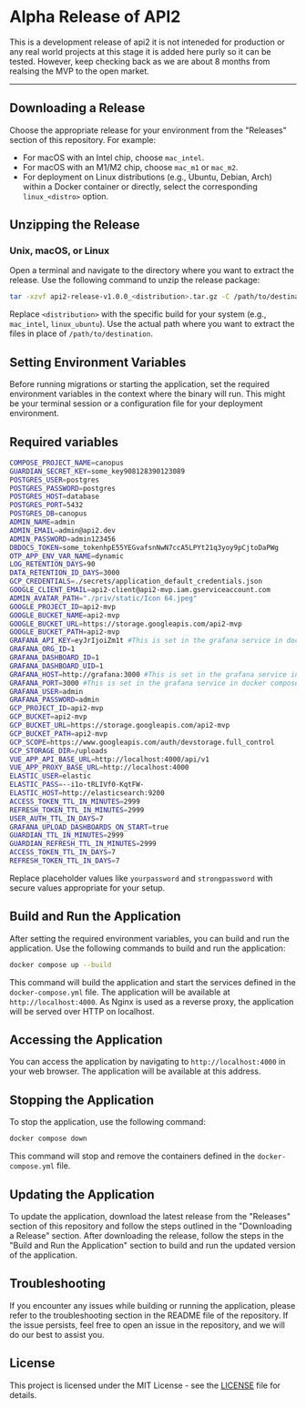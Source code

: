 # Alpha Release of API2 
This is a development release of api2 it is not inteneded for production or any real world projects at this stage it is added here purly so it can be tested. However, keep checking back as we are about 8 months from realsing the MVP to the open market. 

---
## Downloading a Release

Choose the appropriate release for your environment from the "Releases" section of this repository. For example:

- For macOS with an Intel chip, choose `mac_intel`.
- For macOS with an M1/M2 chip, choose `mac_m1` or `mac_m2`.
- For deployment on Linux distributions (e.g., Ubuntu, Debian, Arch) within a Docker container or directly, select the corresponding `linux_<distro>` option.

## Unzipping the Release

### Unix, macOS, or Linux

Open a terminal and navigate to the directory where you want to extract the release. Use the following command to unzip the release package:

```bash
tar -xzvf api2-release-v1.0.0_<distribution>.tar.gz -C /path/to/destination
```

Replace `<distribution>` with the specific build for your system (e.g., `mac_intel`, `linux_ubuntu`). Use the actual path where you want to extract the files in place of `/path/to/destination`.

## Setting Environment Variables

Before running migrations or starting the application, set the required environment variables in the context where the binary will run. This might be your terminal session or a configuration file for your deployment environment.

## Required variables
```bash
COMPOSE_PROJECT_NAME=canopus
GUARDIAN_SECRET_KEY=some_key908128390123089
POSTGRES_USER=postgres
POSTGRES_PASSWORD=postgres
POSTGRES_HOST=database
POSTGRES_PORT=5432
POSTGRES_DB=canopus
ADMIN_NAME=admin
ADMIN_EMAIL=admin@api2.dev
ADMIN_PASSWORD=admin123456
DBDOCS_TOKEN=some_tokenhpE55YEGvafsnNwN7ccA5LPYt21q3yoy9pCjtoDaPWg
OTP_APP_ENV_VAR_NAME=dynamic
LOG_RETENTION_DAYS=90
DATA_RETENTION_ID_DAYS=3000
GCP_CREDENTIALS=./secrets/application_default_credentials.json
GOOGLE_CLIENT_EMAIL=api2-client@api2-mvp.iam.gserviceaccount.com
ADMIN_AVATAR_PATH="./priv/static/Icon 64.jpeg"
GOOGLE_PROJECT_ID=api2-mvp
GOOGLE_BUCKET_NAME=api2-mvp
GOOGLE_BUCKET_URL=https://storage.googleapis.com/api2-mvp
GOOGLE_BUCKET_PATH=api2-mvp
GRAFANA_API_KEY=eyJrIjoiZm1t #This is set in the grafana service in docker compose
GRAFANA_ORG_ID=1
GRAFANA_DASHBOARD_ID=1
GRAFANA_DASHBOARD_UID=1
GRAFANA_HOST=http://grafana:3000 #This is set in the grafana service in docker compose
GRAFANA_PORT=3000 #This is set in the grafana service in docker compose
GRAFANA_USER=admin
GRAFANA_PASSWORD=admin
GCP_PROJECT_ID=api2-mvp
GCP_BUCKET=api2-mvp
GCP_BUCKET_URL=https://storage.googleapis.com/api2-mvp
GCP_BUCKET_PATH=api2-mvp
GCP_SCOPE=https://www.googleapis.com/auth/devstorage.full_control
GCP_STORAGE_DIR=/uploads
VUE_APP_API_BASE_URL=http://localhost:4000/api/v1
VUE_APP_PROXY_BASE_URL=http://localhost:4000
ELASTIC_USER=elastic
ELASTIC_PASS=--i1o-tRLIVf0-KqtFW-
ELASTIC_HOST=http://elasticsearch:9200
ACCESS_TOKEN_TTL_IN_MINUTES=2999
REFRESH_TOKEN_TTL_IN_MINUTES=2999
USER_AUTH_TTL_IN_DAYS=7
GRAFANA_UPLOAD_DASHBOARDS_ON_START=true
GUARDIAN_TTL_IN_MINUTES=2999
GUARDIAN_REFRESH_TTL_IN_MINUTES=2999
ACCESS_TOKEN_TTL_IN_DAYS=7
REFRESH_TOKEN_TTL_IN_DAYS=7
```

Replace placeholder values like `yourpassword` and `strongpassword` with secure values appropriate for your setup.

## Build and Run the Application

After setting the required environment variables, you can build and run the application. Use the following commands to build and run the application:

```bash
docker compose up --build
```

This command will build the application and start the services defined in the `docker-compose.yml` file. The application will be available at `http://localhost:4000`. As Nginx is used as a reverse proxy, the application will be served over HTTP on localhost.

## Accessing the Application

You can access the application by navigating to `http://localhost:4000` in your web browser. The application will be available at this address.

## Stopping the Application

To stop the application, use the following command:

```bash
docker compose down
```

This command will stop and remove the containers defined in the `docker-compose.yml` file.

## Updating the Application

To update the application, download the latest release from the "Releases" section of this repository and follow the steps outlined in the "Downloading a Release" section. After downloading the release, follow the steps in the "Build and Run the Application" section to build and run the updated version of the application.

## Troubleshooting

If you encounter any issues while building or running the application, please refer to the troubleshooting section in the README file of the repository. If the issue persists, feel free to open an issue in the repository, and we will do our best to assist you.

## License

This project is licensed under the MIT License - see the [LICENSE](LICENSE) file for details.
```


